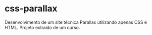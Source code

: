 # css-parallax
Desenvolvimento de um site técnica Parallax utilizando apenas CSS e HTML. Projeto extraído de um curso. 
